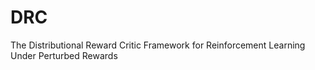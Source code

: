 # DRC
The Distributional Reward Critic Framework for Reinforcement Learning Under Perturbed Rewards
